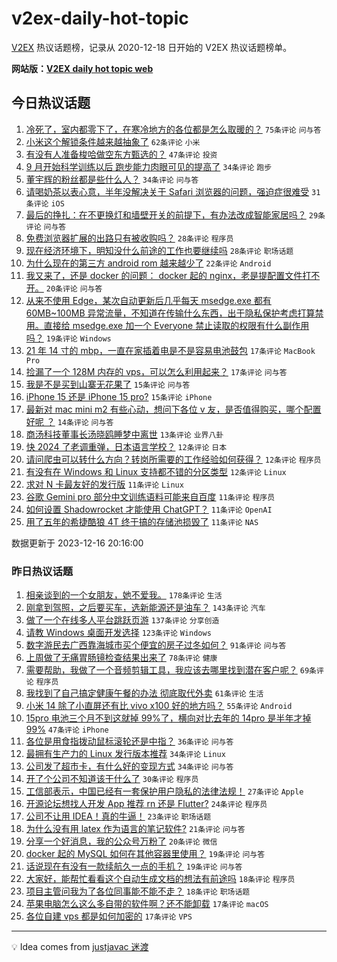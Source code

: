 # v2ex-daily-hot-topic

[V2EX](https://www.v2ex.com/) 热议话题榜，记录从 2020-12-18 日开始的 V2EX 热议话题榜单。

**网站版：[V2EX daily hot topic web](https://boojack.github.io/v2ex-daily-hot-topic-web/)**

## 今日热议话题

<!-- TODAY BEGIN -->

1. [冷死了，室内都零下了，在寒冷地方的各位都是怎么取暖的？](https://www.v2ex.com/t/1000898) `75条评论` `问与答`
1. [小米这个解锁条件越来越抽象了](https://www.v2ex.com/t/1000914) `62条评论` `小米`
1. [有没有人准备梭哈做空东方甄选的？](https://www.v2ex.com/t/1000853) `47条评论` `投资`
1. [9 月开始科学训练以后 跑步能力肉眼可见的提高了](https://www.v2ex.com/t/1000872) `34条评论` `跑步`
1. [董宇辉的粉丝都是些什么人？](https://www.v2ex.com/t/1000937) `34条评论` `问与答`
1. [请喝奶茶以表心意，半年没解决关于 Safari 浏览器的问题，强迫症很难受](https://www.v2ex.com/t/1000932) `31条评论` `iOS`
1. [最后的挣扎：在不更换灯和墙壁开关的前提下，有办法改成智能家居吗？](https://www.v2ex.com/t/1000951) `29条评论` `问与答`
1. [免费浏览器扩展的出路只有被收购吗？](https://www.v2ex.com/t/1000976) `28条评论` `程序员`
1. [现在经济环境下，明知没什么前途的工作也要继续吗](https://www.v2ex.com/t/1000870) `28条评论` `职场话题`
1. [为什么现在的第三方 android rom 越来越少了](https://www.v2ex.com/t/1000983) `22条评论` `Android`
1. [我又来了，还是 docker 的问题： docker 起的 nginx，老是提配置文件打不开。](https://www.v2ex.com/t/1000888) `20条评论` `问与答`
1. [从来不使用 Edge，某次自动更新后几乎每天 msedge.exe 都有 60MB~100MB 异常流量，不知道在传输什么东西，出于隐私保护考虑打算禁用。直接给 msedge.exe 加一个 Everyone 禁止读取的权限有什么副作用吗？](https://www.v2ex.com/t/1000852) `19条评论` `Windows`
1. [21 年 14 寸的 mbp，一直在家插着电是不是容易电池鼓包](https://www.v2ex.com/t/1000973) `17条评论` `MacBook Pro`
1. [捡漏了一个 128M 内存的 vps，可以怎么利用起来？](https://www.v2ex.com/t/1000966) `17条评论` `问与答`
1. [我是不是买到山寨无花果了](https://www.v2ex.com/t/1000944) `15条评论` `问与答`
1. [iPhone 15 还是 iPhone 15 pro?](https://www.v2ex.com/t/1000856) `15条评论` `iPhone`
1. [最新对 mac mini m2 有些心动，想问下各位 v 友，是否值得购买，哪个配置好呢 ？](https://www.v2ex.com/t/1000961) `14条评论` `问与答`
1. [商汤科技董事长汤晓鸥睡梦中离世](https://www.v2ex.com/t/1000929) `13条评论` `业界八卦`
1. [快 2024 了老调重弹，日本语言学校？](https://www.v2ex.com/t/1000938) `12条评论` `日本`
1. [请问爬虫可以转什么方向？转岗所需要的工作经验如何获得？](https://www.v2ex.com/t/1000926) `12条评论` `程序员`
1. [有没有在 Windows 和 Linux 支持都不错的分区类型](https://www.v2ex.com/t/1000881) `12条评论` `Linux`
1. [求对 N 卡最友好的发行版](https://www.v2ex.com/t/1000980) `11条评论` `Linux`
1. [谷歌 Gemini pro 部分中文训练语料可能来自百度](https://www.v2ex.com/t/1000963) `11条评论` `程序员`
1. [如何设置 Shadowrocket 才能使用 ChatGPT？](https://www.v2ex.com/t/1000941) `11条评论` `OpenAI`
1. [用了五年的希捷酷狼 4T 终于搞的存储池损毁了](https://www.v2ex.com/t/1000933) `11条评论` `NAS`

数据更新于 2023-12-16 20:16:00

<!-- TODAY END -->

### 昨日热议话题

<!-- YESTERDAY BEGIN -->

1. [相亲谈到的一个女朋友，她不爱我。](https://www.v2ex.com/t/1000740) `178条评论` `生活`
1. [刚拿到驾照，之后要买车，选新能源还是油车？](https://www.v2ex.com/t/1000550) `143条评论` `汽车`
1. [做了一个在线多人平台跳跃页游](https://www.v2ex.com/t/1000545) `137条评论` `分享创造`
1. [请教 Windows 桌面开发选择](https://www.v2ex.com/t/1000641) `123条评论` `Windows`
1. [数字游民去广西靠海城市买个便宜的房子过冬如何？](https://www.v2ex.com/t/1000554) `91条评论` `问与答`
1. [上周做了无痛胃肠镜检查结果出来了](https://www.v2ex.com/t/1000575) `78条评论` `健康`
1. [需要帮助，我做了一个音频剪辑工具，我应该去哪里找到潜在客户呢？](https://www.v2ex.com/t/1000564) `69条评论` `程序员`
1. [我找到了自己搞定健康午餐的办法 彻底取代外卖](https://www.v2ex.com/t/1000693) `61条评论` `生活`
1. [小米 14 除了小直屏还有比 vivo x100 好的地方吗？](https://www.v2ex.com/t/1000557) `55条评论` `Android`
1. [15pro 电池三个月不到这就掉 99%了，横向对比去年的 14pro 是半年才掉 99%](https://www.v2ex.com/t/1000617) `47条评论` `iPhone`
1. [各位是用食指拨动鼠标滚轮还是中指？](https://www.v2ex.com/t/1000724) `36条评论` `问与答`
1. [最拥有生产力的 Linux 发行版本推荐](https://www.v2ex.com/t/1000810) `34条评论` `Linux`
1. [公司发了超市卡，有什么好的变现方式](https://www.v2ex.com/t/1000702) `34条评论` `问与答`
1. [开了个公司不知道该干什么了](https://www.v2ex.com/t/1000808) `30条评论` `程序员`
1. [工信部表示，中国已经有一套保护用户隐私的法律法规！](https://www.v2ex.com/t/1000668) `27条评论` `Apple`
1. [开源论坛想找人开发 App 推荐 rn 还是 Flutter?](https://www.v2ex.com/t/1000776) `24条评论` `程序员`
1. [公司不让用 IDEA！真的牛逼！](https://www.v2ex.com/t/1000759) `23条评论` `职场话题`
1. [为什么没有用 latex 作为语言的笔记软件?](https://www.v2ex.com/t/1000660) `21条评论` `问与答`
1. [分享一个好消息，我的公众号万粉了](https://www.v2ex.com/t/1000541) `20条评论` `微信`
1. [docker 起的 MySQL 如何在其他容器里使用？](https://www.v2ex.com/t/1000758) `19条评论` `问与答`
1. [话说现在有没有一款续航久一点的手机？](https://www.v2ex.com/t/1000672) `19条评论` `问与答`
1. [大家好，能帮忙看看这个自动生成文档的想法有前途吗](https://www.v2ex.com/t/1000721) `18条评论` `程序员`
1. [项目主管问我为了各位同事能不能不走？](https://www.v2ex.com/t/1000561) `18条评论` `职场话题`
1. [苹果电脑怎么这么多自带的软件啊？还不能卸载](https://www.v2ex.com/t/1000785) `17条评论` `macOS`
1. [各位自建 vps 都是如何加密的](https://www.v2ex.com/t/1000676) `17条评论` `VPS`

<!-- YESTERDAY END -->

---

💡 Idea comes from [justjavac 迷渡](https://github.com/justjavac/)
